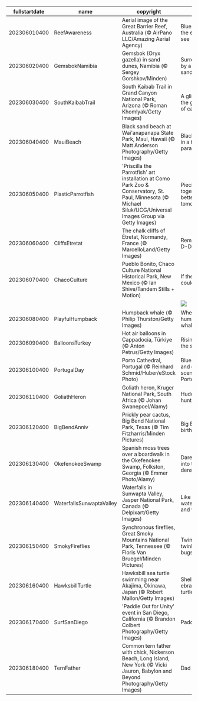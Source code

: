 |fullstartdate|name|copyright|title|image|
|--|--|--|--|--|
202306010400|ReefAwareness|Aerial image of the Great Barrier Reef, Australia (© AirPano LLC/Amazing Aerial Agency)|Blue as far as the eye can see|![](/en-CA/2023/06/202306010400ReefAwareness.jpg)|
202306020400|GemsbokNamibia|Gemsbok (Oryx gazella) in sand dunes, Namibia (© Sergey Gorshkov/Minden)|Surrounded by a sea of sand|![](/en-CA/2023/06/202306020400GemsbokNamibia.jpg)|
202306030400|SouthKaibabTrail|South Kaibab Trail in Grand Canyon National Park, Arizona (© Roman Khomlyak/Getty Images)|A glimpse of the grandest of canyons|![](/en-CA/2023/06/202306030400SouthKaibabTrail.jpg)|
202306040400|MauiBeach|Black sand beach at Wai'anapanapa State Park, Maui, Hawaii (© Matt Anderson Photography/Getty Images)|Black sands in a tropical paradise|![](/en-CA/2023/06/202306040400MauiBeach.jpg)|
202306050400|PlasticParrotfish|'Priscilla the Parrotfish' art installation at Como Park Zoo & Conservatory, St. Paul, Minnesota (© Michael Siluk/UCG/Universal Images Group via Getty Images)|Piecing together a better tomorrow|![](/en-CA/2023/06/202306050400PlasticParrotfish.jpg)|
202306060400|CliffsEtretat|The chalk cliffs of Étretat, Normandy, France (© MarcelloLand/Getty Images)|Remembering D-Day|![](/en-CA/2023/06/202306060400CliffsEtretat.jpg)|
202306070400|ChacoCulture|Pueblo Bonito, Chaco Culture National Historical Park, New Mexico (© Ian Shive/Tandem Stills + Motion)|If these walls could talk...|![](/en-CA/2023/06/202306070400ChacoCulture.jpg)|
||||![](/en-CA/2023/06/.jpg)|
202306080400|PlayfulHumpback|Humpback whale (© Philip Thurston/Getty Images)|Where the humpback whale sings|![](/en-CA/2023/06/202306080400PlayfulHumpback.jpg)|
202306090400|BalloonsTurkey|Hot air balloons in Cappadocia, Türkiye (© Anton Petrus/Getty Images)|Rising with the sun|![](/en-CA/2023/06/202306090400BalloonsTurkey.jpg)|
202306100400|PortugalDay|Porto Cathedral, Portugal (© Reinhard Schmid/Huber/eStock Photo)|Blue hues and ceramic scenes of Porto|![](/en-CA/2023/06/202306100400PortugalDay.jpg)|
202306110400|GoliathHeron|Goliath heron, Kruger National Park, South Africa (© Johan Swanepoel/Alamy)|Huddled and hunting|![](/en-CA/2023/06/202306110400GoliathHeron.jpg)|
202306120400|BigBendAnniv|Prickly pear cactus, Big Bend National Park, Texas (© Tim Fitzharris/Minden Pictures)|Big Bend's birthday bash|![](/en-CA/2023/06/202306120400BigBendAnniv.jpg)|
202306130400|OkefenokeeSwamp|Spanish moss trees over a boardwalk in the Okefenokee Swamp, Folkston, Georgia (© Emmer Photo/Alamy)|Dare to delve into this dense swamp|![](/en-CA/2023/06/202306130400OkefenokeeSwamp.jpg)|
202306140400|WaterfallsSunwaptaValley|Waterfalls in Sunwapta Valley, Jasper National Park, Canada (© Delpixart/Getty Images)|Like a waterfall, free and wild|![](/en-CA/2023/06/202306140400WaterfallsSunwaptaValley.jpg)|
202306150400|SmokyFireflies|Synchronous fireflies, Great Smoky Mountains National Park, Tennessee (© Floris Van Bruegel/Minden Pictures)|Twinkle twinkle, little bugs|![](/en-CA/2023/06/202306150400SmokyFireflies.jpg)|
202306160400|HawksbillTurtle|Hawksbill sea turtle swimming near Akajima, Okinawa, Japan (© Robert Mallon/Getty Images)|Shell-ebrating sea turtles|![](/en-CA/2023/06/202306160400HawksbillTurtle.jpg)|
202306170400|SurfSanDiego|'Paddle Out for Unity' event in San Diego, California (© Brandon Colbert Photography/Getty Images)|Paddle power|![](/en-CA/2023/06/202306170400SurfSanDiego.jpg)|
202306180400|TernFather|Common tern father with chick, Nickerson Beach, Long Island, New York (© Vicki Jauron, Babylon and Beyond Photography/Getty Images)|Dad on duty|![](/en-CA/2023/06/202306180400TernFather.jpg)|
